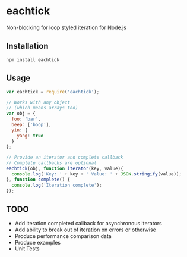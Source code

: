 eachtick
========

Non-blocking for loop styled iteration for Node.js

## Installation
```
npm install eachtick
```

## Usage
```javascript
var eachtick = require('eachtick');

// Works with any object
// (which means arrays too)
var obj = {
  foo: 'bar',
  beep: ['boop'],
  yin: {
    yang: true
  }
};

// Provide an iterator and complete callback
// Complete callbacks are optional
eachtick(obj, function iterator(key, value){
  console.log('Key: ' + key + ' Value: ' + JSON.stringify(value));
}, function complete() {
  console.log('Iteration complete');
});
```

## TODO
* Add iteration completed callback for asynchronous iterators
* Add ability to break out of iteration on errors or otherwise
* Produce performance comparison data
* Produce examples
* Unit Tests
